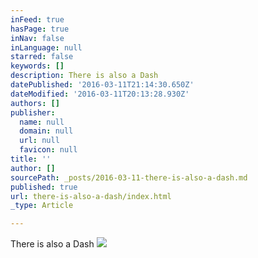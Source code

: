 ```yaml
---
inFeed: true
hasPage: true
inNav: false
inLanguage: null
starred: false
keywords: []
description: There is also a Dash
datePublished: '2016-03-11T21:14:30.650Z'
dateModified: '2016-03-11T20:13:28.930Z'
authors: []
publisher:
  name: null
  domain: null
  url: null
  favicon: null
title: ''
author: []
sourcePath: _posts/2016-03-11-there-is-also-a-dash.md
published: true
url: there-is-also-a-dash/index.html
_type: Article

---
```

There is also a Dash
![](https://the-grid-user-content.s3-us-west-2.amazonaws.com/fdba8c3d-d466-4622-a466-52db3743d91c.jpg)